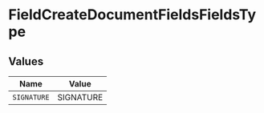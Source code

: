 # FieldCreateDocumentFieldsFieldsType


## Values

| Name        | Value       |
| ----------- | ----------- |
| `SIGNATURE` | SIGNATURE   |